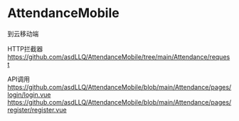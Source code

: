 # AttendanceMobile
到云移动端

HTTP拦截器 https://github.com/asdLLQ/AttendanceMobile/tree/main/Attendance/request

API调用 https://github.com/asdLLQ/AttendanceMobile/blob/main/Attendance/pages/login/login.vue
        https://github.com/asdLLQ/AttendanceMobile/blob/main/Attendance/pages/register/register.vue
